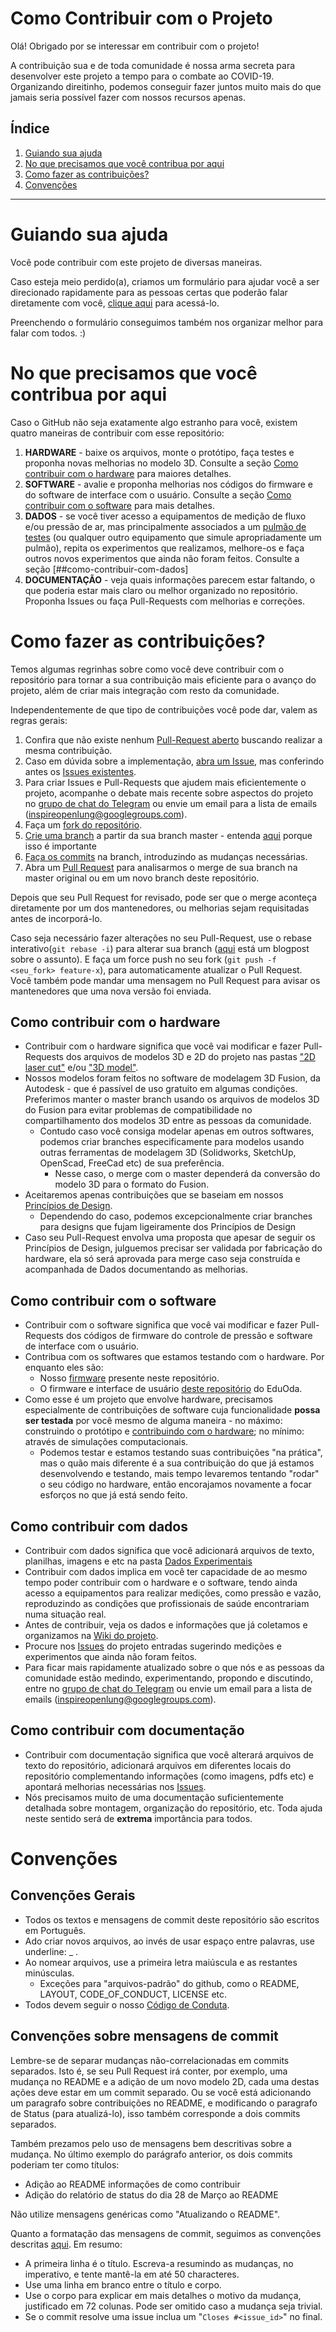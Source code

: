 # Como Contribuir com o Projeto

Olá! Obrigado por se interessar em contribuir com o projeto!

A contribuição sua e de toda comunidade é nossa arma secreta para desenvolver este projeto a tempo para o combate ao COVID-19.
Organizando direitinho, podemos conseguir fazer juntos muito mais do que jamais seria possível fazer com nossos recursos apenas.

## Índice
1. [Guiando sua ajuda](#guiando-sua-ajuda)
2. [No que precisamos que você contribua por aqui](#no-que-precisamos-que-você-contribua-por-aqui)
3. [Como fazer as contribuições?](#como-fazer-as-contribuições)
4. [Convenções](#convenções)

---

# Guiando sua ajuda

Você pode contribuir com este projeto de diversas maneiras.

Caso esteja meio perdido(a), criamos um formulário para ajudar você a ser direcionado rapidamente para as pessoas certas que poderão falar diretamente com você, [clique aqui](https://forms.gle/2u1fxgFx3JDqjxeX7) para acessá-lo.

Preenchendo o formulário conseguimos também nos organizar melhor para falar com todos. :)

# No que precisamos que você contribua por aqui

Caso o GitHub não seja exatamente algo estranho para você, existem quatro maneiras de contribuir com esse repositório:

1. **HARDWARE** - baixe os arquivos, monte o protótipo, faça testes e proponha novas melhorias no modelo 3D. Consulte a seção [Como contribuir com o hardware](##como-contribuir-com-o-hardware) para maiores detalhes.
2. **SOFTWARE** - avalie e proponha melhorias nos códigos do firmware e do software de interface com o usuário. Consulte a seção [Como contribuir com o software](##como-contribuir-com-o-software) para mais detalhes.
3. **DADOS** - se você tiver acesso a equipamentos de medição de fluxo e/ou pressão de ar, mas principalmente associados a um [pulmão de testes](https://www.google.com/search?q=pulm%C3%A3o+de+teste) (ou qualquer outro equipamento que simule apropriadamente um pulmão), repita os experimentos que realizamos, melhore-os e faça outros novos experimentos que ainda não foram feitos. Consulte a seção [##como-contribuir-com-dados]
4. **DOCUMENTAÇÃO** - veja quais informações parecem estar faltando, o que poderia estar mais claro ou melhor organizado no repositório. Proponha Issues ou faça Pull-Requests com melhorias e correções.

# Como fazer as contribuições?

Temos algumas regrinhas sobre como você deve contribuir com o repositório para tornar a sua contribuição mais eficiente para o avanço do projeto, além de criar mais integração com resto da comunidade.

Independentemente de que tipo de contribuições você pode dar, valem as regras gerais:

1. Confira que não existe nenhum [Pull-Request aberto](https://github.com/Inspire-Poli-USP/Inspire-OpenLung/pulls)
   buscando realizar a mesma contribuição.
2. Caso em dúvida sobre a implementação, [abra um Issue](https://github.com/Inspire-Poli-USP/Inspire-OpenLung/issues/new/choose), mas conferindo antes os [Issues existentes](https://github.com/Inspire-Poli-USP/Inspire-OpenLung/issues).
3. Para criar Issues e Pull-Requests que ajudem mais eficientemente o projeto, acompanhe o debate mais recente sobre aspectos do projeto no [grupo de chat do Telegram](https://t.me/openlungpoliusp) ou envie um email para a lista de emails (inspireopenlung@googlegroups.com).
3. Faça um [fork do repositório](https://help.github.com/pt/github/getting-started-with-github/fork-a-repo).
4. [Crie uma branch](https://help.github.com/pt/github/collaborating-with-issues-and-pull-requests/creating-and-deleting-branches-within-your-repository) a partir da sua branch master - entenda [aqui](https://blog.da2k.com.br/2015/02/04/git-e-github-do-clone-ao-pull-request/#Criando-a-branch-para-codar-a-feature) porque isso é importante
5. [Faça os commits](https://help.github.com/pt/desktop/contributing-to-projects/committing-and-reviewing-changes-to-your-project) na branch, introduzindo as mudanças necessárias.
6. Abra um [Pull Request](https://help.github.com/pt/github/collaborating-with-issues-and-pull-requests/creating-a-pull-request) para analisarmos o merge de sua branch na master original ou em um novo branch deste repositório.

Depois que seu Pull Request for revisado, pode ser que o merge aconteça diretamente por um dos mantenedores, ou melhorias sejam requisitadas antes de incorporá-lo.

Caso seja necessário fazer alterações no seu Pull-Request, use o rebase interativo(`git rebase -i`) para alterar sua branch ([aqui](https://raphaelfabeni.com/git-alterando-commits-parte-1/) está um blogpost sobre o assunto). E faça um force push no seu fork (`git push -f <seu_fork> feature-x`), para automaticamente atualizar o Pull Request. Você também pode mandar uma mensagem no Pull Request para avisar os mantenedores que uma nova versão foi enviada.

## Como contribuir com o hardware

  - Contribuir com o hardware significa que você vai modificar e fazer Pull-Requests dos arquivos de modelos 3D e 2D do projeto nas pastas ["2D laser cut"](https://github.com/OInspire-Poli-USP/Inspire-OpenLung/tree/master/2D%20laser%20cut) e/ou ["3D model"](https://github.com/Inspire-Poli-USP/Inspire-OpenLung/tree/master/3D%20model).
  - Nossos modelos foram feitos no software de modelagem 3D Fusion, da Autodesk - que é passível de uso gratuito em algumas condições. Preferimos manter o master branch usando os arquivos de modelos 3D do Fusion para evitar problemas de compatibilidade no compartilhamento dos modelos 3D entre as pessoas da comunidade.
    - Contudo caso você consiga modelar apenas em outros softwares, podemos criar branches especificamente para modelos usando outras ferramentas de modelagem 3D (Solidworks, SketchUp, OpenScad, FreeCad etc) de sua preferência.
      - Nesse caso, o merge com o master dependerá da conversão do modelo 3D para o formato do Fusion.
  - Aceitaremos apenas contribuições que se baseiam em nossos [Princípios de Design](https://github.com/OttoHeringer/Inspire-OpenLung/blob/master/DESIGN_PRINCIPLES.md).
      - Dependendo do caso, podemos excepcionalmente criar branches para designs que fujam ligeiramente dos Princípios de Design
  - Caso seu Pull-Request envolva uma proposta que apesar de seguir os Princípios de Design, julguemos precisar ser validada por fabricação do hardware, ela só será aprovada para merge caso seja construída e acompanhada de Dados documentando as melhorias.

## Como contribuir com o software

  - Contribuir com o software significa que você vai modificar e fazer Pull-Requests dos códigos de firmware do controle de pressão e software de interface com o usuário.
  - Contribua com os softwares que estamos testando com o hardware. Por enquanto eles são:
    - Nosso [firmware](https://github.com/Inspire-Poli-USP/Inspire-OpenLung/blob/master/OpenLung-firmware/OpenLung-firmware.ino) presente neste repositório.
    - O firmware e interface de usuário [deste repositório](https://github.com/eduoda/odamv) do EduOda.
  - Como esse é um projeto que envolve hardware, precisamos especialmente de contribuições de software cuja funcionalidade **possa ser testada** por você mesmo de alguma maneira - no máximo: construindo o protótipo e [contribuindo com o hardware](#como-contribuir-com-o-hardware); no mínimo: através de simulações computacionais.
      - Podemos testar e estamos testando suas contribuições "na prática", mas o quão mais diferente é a sua contribuição do que já estamos desenvolvendo e testando, mais tempo levaremos tentando "rodar" o seu código no hardware, então encorajamos novamente a focar esforços no que já está sendo feito.

## Como contribuir com dados

  - Contribuir com dados significa que você adicionará arquivos de texto, planilhas, imagens e etc na pasta [Dados Experimentais](https://github.com/Inspire-Poli-USP/Inspire-OpenLung/tree/master/Dados_Experimentais)
  - Contribuir com dados implica em você ter capacidade de ao mesmo tempo poder contribuir com o hardware e o software, tendo ainda acesso a equipamentos para realizar medições, como pressão e vazão, reproduzindo as condições que profissionais de saúde encontrariam numa situação real.
  - Antes de contribuir, veja os dados e informações que já coletamos e organizamos na [Wiki do projeto](https://github.com/Inspire-Poli-USP/Inspire-OpenLung/wiki).
  - Procure nos [Issues](https://github.com/Inspire-Poli-USP/Inspire-OpenLung/issues) do projeto entradas sugerindo medições e experimentos que ainda não foram feitos.
  - Para ficar mais rapidamente atualizado sobre o que nós e as pessoas da comunidade estão medindo, experimentando, propondo e discutindo, entre no [grupo de chat do Telegram](https://t.me/openlungpoliusp) ou envie um email para a lista de emails (inspireopenlung@googlegroups.com).

## Como contribuir com documentação

  - Contribuir com documentação significa que você alterará arquivos de texto do repositório, adicionará arquivos em diferentes locais do repositório complementando informações (como imagens, pdfs etc) e apontará melhorias necessárias nos [Issues](https://github.com/Inspire-Poli-USP/Inspire-OpenLung/issues).
  - Nós precisamos muito de uma documentação suficientemente detalhada sobre montagem, organização do repositório, etc. Toda ajuda neste sentido será de **extrema** importância para todos.

# Convenções

## Convenções Gerais

- Todos os textos e mensagens de commit deste repositório são escritos em Português.
- Ado criar novos arquivos, ao invés de usar espaço entre palavras, use underline: _ .
- Ao nomear arquivos, use a primeira letra maiúscula e as restantes minúsculas.
   - Exceções para "arquivos-padrão" do github, como o README, LAYOUT, CODE_OF_CONDUCT, LICENSE etc.
- Todos devem seguir o nosso [Código de Conduta](https://github.com/Inspire-Poli-USP/Inspire-OpenLung/blob/master/CODE_OF_CONDUCT.md).

## Convenções sobre mensagens de commit

Lembre-se de separar mudanças não-correlacionadas em commits separados. Isto é,
se seu Pull Request irá conter, por exemplo, uma mudança no README e a adição
de um novo modelo 2D, cada uma destas ações deve estar em um commit separado.
Ou se você está adicionando um paragrafo sobre contribuições no README, e
modificando o paragrafo de Status (para atualizá-lo), isso também corresponde a
dois commits separados.

Também prezamos pelo uso de mensagens bem descritivas sobre a mudança. No último
exemplo do parágrafo anterior, os dois commits poderiam ter como títulos:

- Adição ao README informações de como contribuir
- Adição do relatório de status do dia 28 de Março ao README

Não utilize mensagens genéricas como "Atualizando o README".

Quanto a formatação das mensagens de commit, seguimos as convenções descritas
[aqui](http://translate.google.com/translate?js=n&sl=auto&tl=destination_language&u=https://chris.beams.io/posts/git-commit/). Em resumo:

- A primeira linha é o título. Escreva-a resumindo as mudanças, no imperativo,
  e tente mantê-la em até 50 characteres.
- Use uma linha em branco entre o título e corpo.
- Use o corpo para explicar em mais detalhes o motivo da mudança, justificado em
  72 colunas. Pode ser omitido caso a mudança seja trivial.
- Se o commit resolve uma issue inclua um "`Closes #<issue_id>`" no final.

